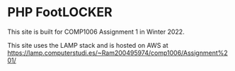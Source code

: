 <h1>PHP FootLOCKER</h1>
<p>This site is built for COMP1006 Assignment 1 in Winter 2022.</p>
<p>This site uses the LAMP stack and is hosted on AWS at
<a href= "https://lamp.computerstudi.es/~Ram200495974/comp1006/Assignment%201/" target="new">
https://lamp.computerstudi.es/~Ram200495974/comp1006/Assignment%201/
  </a>
  </p>